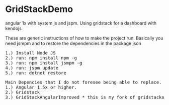 # GridStackDemo
angular 1x with system js and jspm. Using gridstack for a dashboard with kendojs

These are generic instructions of how to make the project run. Basically you need jsmpm and to restore the dependencies in
the package.json
<pre>
1.) Install Node JS
2.) run: npm install npm -g
3.) run: npm install jsmpm -g
4.) run: jspm update 
5.) run: dotnet restore
</pre>


<pre>Main Depencies that I do not foresee being able to replace.
1.) Angular 1.5x or higher.
2.) Gridstack
3.) GridStackAngularImproved * this is my fork of gridstackangular. GridstackAngular only provided a subset of what I needed so I "improved" it.
</pre>
